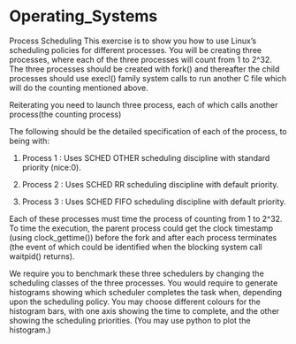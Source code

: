 # Operating_Systems
Process Scheduling
This exercise is to show you how to use Linux’s scheduling policies for different processes. You will be creating three processes, where each of the three processes will count from 1 to 2^32. The three processes should be created with fork() and thereafter the child processes should use execl() family system calls to run another C file which will do the counting mentioned above.


Reiterating you need to launch three process, each of which calls another process(the counting process)

The following should be the detailed specification of each of the process, to being with:

1. Process 1 : Uses SCHED OTHER scheduling discipline with standard priority (nice:0).

2. Process 2 : Uses SCHED RR scheduling discipline with default priority.

3. Process 3 : Uses SCHED FIFO scheduling discipline with default priority.


Each of these processes must time the process of counting from 1 to 2^32. To time the execution, the parent process could get the clock timestamp (using clock_gettime()) before the fork and after each process terminates (the event of which could be identified when the blocking system call waitpid() returns).


We require you to benchmark these three schedulers by changing the scheduling classes of the three processes. You would require to generate histograms showing which scheduler completes the task when, depending upon the scheduling policy. You may choose different colours for the histogram bars, with one axis showing the time to complete, and the other showing the scheduling priorities. (You may use python to plot the histogram.)
